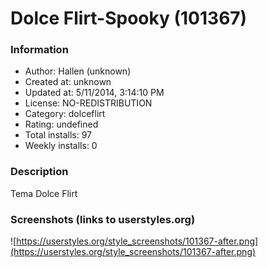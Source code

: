 # Dolce Flirt-Spooky (101367)

### Information
- Author: Hallen (unknown)
- Created at: unknown
- Updated at: 5/11/2014, 3:14:10 PM
- License: NO-REDISTRIBUTION
- Category: dolceflirt
- Rating: undefined
- Total installs: 97
- Weekly installs: 0


### Description
Tema Dolce Flirt


### Screenshots (links to userstyles.org)
![https://userstyles.org/style_screenshots/101367-after.png](https://userstyles.org/style_screenshots/101367-after.png)


